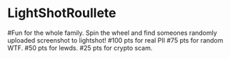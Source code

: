 # LightShotRoullete
#Fun for the whole family. Spin the wheel and find someones randomly uploaded screenshot to lightshot!
#100 pts for real PII
#75 pts for random WTF.
#50 pts for lewds.
#25 pts for crypto scam. 
